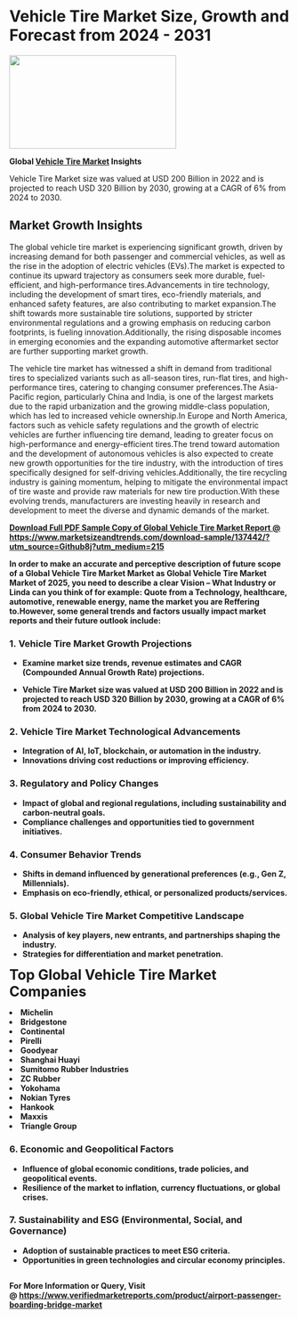 <H1>Vehicle Tire Market Size, Growth and Forecast from 2024 - 2031</H1><img class="aligncenter size-medium wp-image-584254" src="https://thirdeyenews.in/wp-content/uploads/2024/09/Global-Market-Research-300x168.jpeg" alt="" width="300" height="168" /><p><strong>Global&nbsp;<a href="https://www.marketsizeandtrends.com/download-sample/137442/?utm_source=Github8j?utm_medium=215">Vehicle Tire Market</a> Insights</strong></p><p>Vehicle Tire Market size was valued at USD 200 Billion in 2022 and is projected to reach USD 320 Billion by 2030, growing at a CAGR of 6% from 2024 to 2030.</p><p><h2>Market Growth Insights</h2> <p>The global vehicle tire market is experiencing significant growth, driven by increasing demand for both passenger and commercial vehicles, as well as the rise in the adoption of electric vehicles (EVs).The market is expected to continue its upward trajectory as consumers seek more durable, fuel-efficient, and high-performance tires.Advancements in tire technology, including the development of smart tires, eco-friendly materials, and enhanced safety features, are also contributing to market expansion.The shift towards more sustainable tire solutions, supported by stricter environmental regulations and a growing emphasis on reducing carbon footprints, is fueling innovation.Additionally, the rising disposable incomes in emerging economies and the expanding automotive aftermarket sector are further supporting market growth.</p> <p><strong><a href="#"></a></strong></p> <p>The vehicle tire market has witnessed a shift in demand from traditional tires to specialized variants such as all-season tires, run-flat tires, and high-performance tires, catering to changing consumer preferences.The Asia-Pacific region, particularly China and India, is one of the largest markets due to the rapid urbanization and the growing middle-class population, which has led to increased vehicle ownership.In Europe and North America, factors such as vehicle safety regulations and the growth of electric vehicles are further influencing tire demand, leading to greater focus on high-performance and energy-efficient tires.The trend toward automation and the development of autonomous vehicles is also expected to create new growth opportunities for the tire industry, with the introduction of tires specifically designed for self-driving vehicles.Additionally, the tire recycling industry is gaining momentum, helping to mitigate the environmental impact of tire waste and provide raw materials for new tire production.With these evolving trends, manufacturers are investing heavily in research and development to meet the diverse and dynamic demands of the market.<p><strong><a href="#"></p><p><span class=""><strong>Download Full PDF Sample Copy of Global Vehicle Tire Market Report</strong> @ <a href="https://www.marketsizeandtrends.com/download-sample/137442/?utm_source=Github8j?utm_medium=215" target="_blank">https://www.marketsizeandtrends.com/download-sample/137442/?utm_source=Github8j?utm_medium=215</a></span></p><p>In order to make an accurate and perceptive description of future scope of a Global&nbsp;Vehicle Tire Market Market as Global&nbsp;Vehicle Tire Market Market of 2025, you need to describe a clear Vision &ndash; What Industry or Linda can you think of for example: Quote from a Technology, healthcare, automotive, renewable energy, name the market you are Reffering to.However, some general trends and factors usually impact market reports and their future outlook include:</p><h3>1.&nbsp;<strong>Vehicle Tire Market Growth Projections</strong></h3><ul><li>Examine market size trends, revenue estimates and CAGR (Compounded Annual Growth Rate) projections.</li><li><p>Vehicle Tire Market size was valued at USD 200 Billion in 2022 and is projected to reach USD 320 Billion by 2030, growing at a CAGR of 6% from 2024 to 2030.</p></li></ul><h3>2.&nbsp;<strong>Vehicle Tire Market Technological Advancements</strong></h3><ul><li>Integration of AI, IoT, blockchain, or automation in the industry.</li><li>Innovations driving cost reductions or improving efficiency.</li></ul><h3>3.&nbsp;<strong>Regulatory and Policy Changes</strong></h3><ul><li>Impact of global and regional regulations, including sustainability and carbon-neutral goals.</li><li>Compliance challenges and opportunities tied to government initiatives.</li></ul><h3>4.&nbsp;<strong>Consumer Behavior Trends</strong></h3><ul><li>Shifts in demand influenced by generational preferences (e.g., Gen Z, Millennials).</li><li>Emphasis on eco-friendly, ethical, or personalized products/services.</li></ul><h3>5.&nbsp;<strong>Global Vehicle Tire Market Competitive Landscape</strong></h3><ul><li>Analysis of key players, new entrants, and partnerships shaping the industry.</li><li>Strategies for differentiation and market penetration.</li></ul><p data-pm-slice="1 1 []"><span style="color: inherit; font-family: inherit; font-size: 25px;">Top Global Vehicle Tire Market Companies</span></p><div class="" data-test-id=""><p><li>Michelin</li><li> Bridgestone</li><li> Continental</li><li> Pirelli</li><li> Goodyear</li><li> Shanghai Huayi</li><li> Sumitomo Rubber Industries</li><li> ZC Rubber</li><li> Yokohama</li><li> Nokian Tyres</li><li> Hankook</li><li> Maxxis</li><li> Triangle Group</li></p></div><h3>6.&nbsp;<strong>Economic and Geopolitical Factors</strong></h3><ul><li>Influence of global economic conditions, trade policies, and geopolitical events.</li><li>Resilience of the market to inflation, currency fluctuations, or global crises.</li></ul><h3>7.&nbsp;<strong>Sustainability and ESG (Environmental, Social, and Governance)</strong></h3><ul><li>Adoption of sustainable practices to meet ESG criteria.</li><li>Opportunities in green technologies and circular economy principles.</li></ul><h2><strong style="font-size: 14px;">For More Information or Query, Visit @&nbsp;</strong><a style="background-color: #ffffff; font-size: 14px;" href="https://www.marketsizeandtrends.com/report/vehicle-tire-market/" target="_blank">https://www.verifiedmarketreports.com/product/airport-passenger-boarding-bridge-market</a></h2>